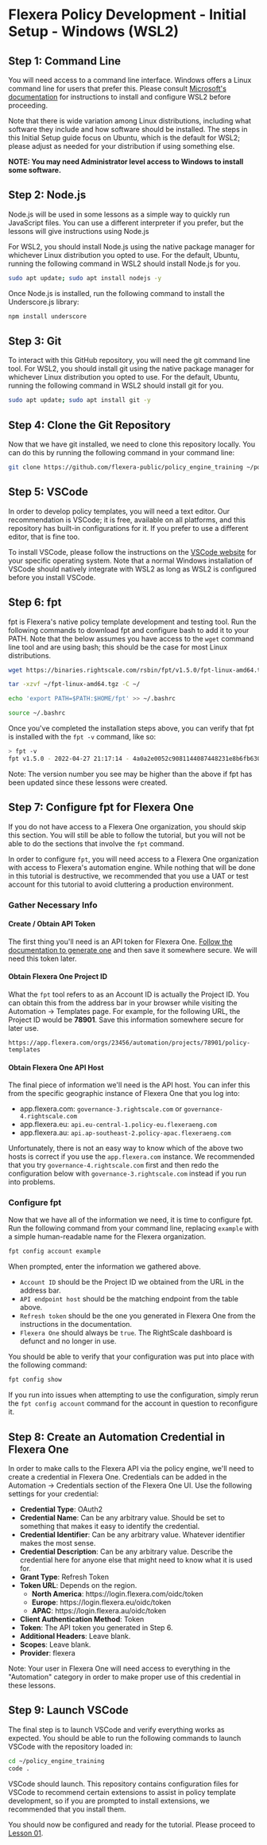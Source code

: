 # Flexera Policy Development - Initial Setup - Windows (WSL2)

## Step 1: Command Line

You will need access to a command line interface. Windows offers a Linux command line for users that prefer this. Please consult [Microsoft's documentation](https://learn.microsoft.com/en-us/windows/wsl/install) for instructions to install and configure WSL2 before proceeding.

Note that there is wide variation among Linux distributions, including what software they include and how software should be installed. The steps in this Initial Setup guide focus on Ubuntu, which is the default for WSL2; please adjust as needed for your distribution if using something else.

**NOTE: You may need Administrator level access to Windows to install some software.**

## Step 2: Node.js

Node.js will be used in some lessons as a simple way to quickly run JavaScript files. You can use a different interpreter if you prefer, but the lessons will give instructions using Node.js

For WSL2, you should install Node.js using the native package manager for whichever Linux distribution you opted to use. For the default, Ubuntu, running the following command in WSL2 should install Node.js for you.

```bash
sudo apt update; sudo apt install nodejs -y
```

Once Node.js is installed, run the following command to install the Underscore.js library:

```bash
npm install underscore
```

## Step 3: Git

To interact with this GitHub repository, you will need the git command line tool. For WSL2, you should install git using the native package manager for whichever Linux distribution you opted to use. For the default, Ubuntu, running the following command in WSL2 should install git for you.

```bash
sudo apt update; sudo apt install git -y
```

## Step 4: Clone the Git Repository

Now that we have git installed, we need to clone this repository locally. You can do this by running the following command in your command line:

```bash
git clone https://github.com/flexera-public/policy_engine_training ~/policy_engine_training
```

## Step 5: VSCode

In order to develop policy templates, you will need a text editor. Our recommendation is VSCode; it is free, available on all platforms, and this repository has built-in configurations for it. If you prefer to use a different editor, that is fine too.

To install VSCode, please follow the instructions on the [VSCode website](https://code.visualstudio.com/download) for your specific operating system. Note that a normal Windows installation of VSCode should natively integrate with WSL2 as long as WSL2 is configured before you install VSCode.

## Step 6: fpt

fpt is Flexera's native policy template development and testing tool. Run the following commands to download fpt and configure bash to add it to your PATH. Note that the below assumes you have access to the `wget` command line tool and are using bash; this should be the case for most Linux distributions.

```bash
wget https://binaries.rightscale.com/rsbin/fpt/v1.5.0/fpt-linux-amd64.tgz -O ~/fpt-linux-amd64.tgz

tar -xzvf ~/fpt-linux-amd64.tgz -C ~/

echo 'export PATH=$PATH:$HOME/fpt' >> ~/.bashrc

source ~/.bashrc
```

Once you've completed the installation steps above, you can verify that fpt is installed with the `fpt -v` command, like so:

```bash
> fpt -v
fpt v1.5.0 - 2022-04-27 21:17:14 - 4a0a2e0052c9081144087448231e8b6fb6306906
```

Note: The version number you see may be higher than the above if fpt has been updated since these lessons were created.

## Step 7: Configure fpt for Flexera One

If you do not have access to a Flexera One organization, you should skip this section. You will still be able to follow the tutorial, but you will not be able to do the sections that involve the `fpt` command.

In order to configure `fpt`, you will need access to a Flexera One organization with access to Flexera's automation engine. While nothing that will be done in this tutorial is destructive, we recommended that you use a UAT or test account for this tutorial to avoid cluttering a production environment.

### Gather Necessary Info

#### Create / Obtain API Token

The first thing you'll need is an API token for Flexera One. [Follow the documentation to generate one](https://docs.flexera.com/flexera/EN/FlexeraAPI/GenerateRefreshToken.htm) and then save it somewhere secure. We will need this token later.

#### Obtain Flexera One Project ID

What the `fpt` tool refers to as an Account ID is actually the Project ID. You can obtain this from the address bar in your browser while visiting the Automation → Templates page. For example, for the following URL, the Project ID would be **78901**. Save this information somewhere secure for later use.

```url
https://app.flexera.com/orgs/23456/automation/projects/78901/policy-templates
```

#### Obtain Flexera One API Host

The final piece of information we'll need is the API host. You can infer this from the specific geographic instance of Flexera One that you log into:

* app.flexera.com: `governance-3.rightscale.com` or `governance-4.rightscale.com`
* app.flexera.eu: `api.eu-central-1.policy-eu.flexeraeng.com`
* app.flexera.au: `api.ap-southeast-2.policy-apac.flexeraeng.com`

Unfortunately, there is not an easy way to know which of the above two hosts is correct if you use the `app.flexera.com` instance. We recommended that you try `governance-4.rightscale.com` first and then redo the configuration below with `governance-3.rightscale.com` instead if you run into problems.

### Configure fpt

Now that we have all of the information we need, it is time to configure fpt. Run the following command from your command line, replacing `example` with a simple human-readable name for the Flexera organization.

```bash
fpt config account example
```

When prompted, enter the information we gathered above.

* `Account ID` should be the Project ID we obtained from the URL in the address bar.
* `API endpoint host` should be the matching endpoint from the table above.
* `Refresh token` should be the one you generated in Flexera One from the instructions in the documentation.
* `Flexera One` should always be `true`. The RightScale dashboard is defunct and no longer in use.

You should be able to verify that your configuration was put into place with the following command:

```bash
fpt config show
```

If you run into issues when attempting to use the configuration, simply rerun the `fpt config account` command for the account in question to reconfigure it.

## Step 8: Create an Automation Credential in Flexera One

In order to make calls to the Flexera API via the policy engine, we'll need to create a credential in Flexera One. Credentials can be added in the Automation → Credentials section of the Flexera One UI. Use the following settings for your credential:

* **Credential Type**: OAuth2
* **Credential Name**: Can be any arbitrary value. Should be set to something that makes it easy to identify the credential.
* **Credential Identifier**: Can be any arbitrary value. Whatever identifier makes the most sense.
* **Credential Description**: Can be any arbitrary value. Describe the credential here for anyone else that might need to know what it is used for.
* **Grant Type**: Refresh Token
* **Token URL**: Depends on the region.
  * **North America**: https:&#8203;\/\/login.flexera.com/oidc/token
  * **Europe**: https:&#8203;\/\/login.flexera.eu/oidc/token
  * **APAC**: https:&#8203;\/\/login.flexera.au/oidc/token
* **Client Authentication Method**: Token
* **Token**: The API token you generated in Step 6.
* **Additional Headers**: Leave blank.
* **Scopes**: Leave blank.
* **Provider**: flexera

Note: Your user in Flexera One will need access to everything in the "Automation" category in order to make proper use of this credential in these lessons.

## Step 9: Launch VSCode

The final step is to launch VSCode and verify everything works as expected. You should be able to run the following commands to launch VSCode with the repository loaded in:

```bash
cd ~/policy_engine_training
code .
```

VSCode should launch. This repository contains configuration files for VSCode to recommend certain extensions to assist in policy template development, so if you are prompted to install extensions, we recommended that you install them.

You should now be configured and ready for the tutorial. Please proceed to [Lesson 01](https://github.com/flexera-public/policy_engine_training/blob/main/01_introduction/README.md).
